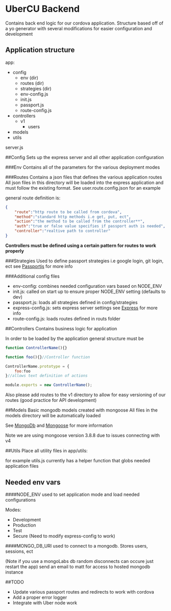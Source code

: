 # UberCU Backend
Contains back end logic for our cordova application.
Structure based off of a yo generator with several modifications
for easier configuration and development 

## Application structure 
app:
  - config
      - env (dir)
      - routes (dir)
      - strategies (dir)
      - env-config.js 
      - init.js
      - passport.js
      - route-config.js
  - controllers
      - v1
        - users
  - models
  - utils

server.js

##Config
Sets up the express server and all other application configuration 

###Env
Contains all of the parameters for the various deployment modes

###Routes
Contains a json files that defines the various application routes 
All json files in this directory will be loaded into the express application 
and must follow the existing format. See user.route.config.json for an example

general route definition is:
```json
{
    "route":"http route to be called from cordova", 
    "method":"standard http methods i.e get, put, ect", 
    "action":"the method to be called from the controller**", 
    "auth":"true or false value specifies if passport auth is needed",
    "controller":"realtive path to controller"
}
```
**Controllers must be defined using a certain pattern for routes 
to work properly**

###Strategies
Used to define passport strategies i.e google login, git login, ect 
see [Passportjs](http://passportjs.org) for more info

###Additional config files 
  - env-config: combines needed configuration vars based on NODE_ENV
  - init.js: called on start up to ensure proper NODE_ENV setting (defaults to dev)
  - passport.js: loads all strategies defined in config/strategies
  - express-config.js: sets express server settings see [Express](http://expressjs.com) for more info
  - route-config.js: loads routes defined in routs folder

##Controllers
Contains business logic for application 

In order to be loaded by the application general structure must be

```javascript
function ControllerName(){} 

function foo(){}//Controller function

ControllerName.prototype = {
    foo:foo
}//allows text definition of actions

module.exports = new ControllerName();
```
Also please add routes to the v1 directory to allow for easy 
versioning of our routes (good practice for API development)

##Models
Basic mongodb models created with mongoose
All files in the models directory will be automatically loaded 
 
See [MongoDb](https://docs.mongodb.org/manual/?_ga=1.238033031.625878898.1449207345) and [Mongoose](http://mongoosejs.com/) for more information

Note we are using mongoose version 3.8.8 due to issues connecting with v4

##Utils
Place all utility files in app/utils:

for example utils.js currently has a helper function that globs needed
application files     

## Needed env vars
####NODE_ENV
used to set application mode and load needed configurations 

Modes:
  - Development 
  - Production 
  - Test
  - Secure (Need to modify express-config to work)    

####MONGO_DB_URI
used to connect to a mongodb. Stores users, sessions, ect

(Note if you use a mongoLabs db random disconnects can occure just restart the app)
send an email to matt for access to hosted mongodb instance

##TODO
  - Update various passport routes and redirects to work with cordova  
  - Add a proper error logger 
  - Integrate with Uber node work
